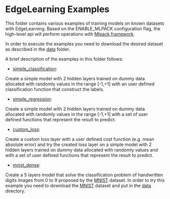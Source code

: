 # EdgeLearning Examples

This folder contains various examples of training models on known datasets with EdgeLearning. Based on the ENABLE_MLPACK configuration flag, the high-level api will perform operations with [Mlpack framework](https://github.com/mlpack/mlpack).

In order to execute the examples you need to download the desired dataset as described in the [data](../data) folder. 

A brief description of the examples in this folder follows: 


- [simple_classification](./simple_classification.cpp): 

Create a simple model with 2 hidden layers trained on dummy data allocated with randomly values in the range [-1,+1] with an user defined classification function that construct the labels.

- [simple_regression](./simple_regression.cpp):

Create a simple model with 2 hidden layers trained on dummy data allocated with randomly values in the range [-1,+1] with a set of user defined functions that represent the result to predict.

- [custom_loss](./custom_loss.cpp):

Create a custom loss layer with a user defined cost function (e.g. mean absolute error) and try the created loss layer on a simple model with 2 hidden layers trained on dummy data allocated with randomly values and with a set of user defined functions that represent the result to predict.


- [mnist_dense](./mnist_dense.cpp):

Create a 5 layers model that solve the classification problem of handwritten digits images from 0 to 9 proposed by the [MNIST](http://yann.lecun.com/exdb/mnist/) dataset. 
In order to try this example you need to download the [MNIST](http://yann.lecun.com/exdb/mnist/) dataset and put in the [data](../data) directory.


